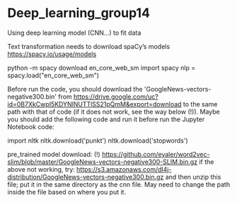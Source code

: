 # Deep_learning_group14
Using deep learning model (CNN...) to fit data 


Text transformation needs to download spaCy’s models
https://spacy.io/usage/models

python -m spacy download en_core_web_sm
import spacy
nlp = spacy.load("en_core_web_sm")


Before run the code, you should download the 'GoogleNews-vectors-negative300.bin' from https://drive.google.com/uc?id=0B7XkCwpI5KDYNlNUTTlSS21pQmM&export=download to the same path  with that of code (if it does not work, see the way below (!)). Maybe you should add the following code and run it before run the Jupyter Notebook code: 

import nltk 
nltk.download('punkt') 
nltk.download('stopwords')

pre_trained model download: (!)
https://github.com/eyaler/word2vec-slim/blob/master/GoogleNews-vectors-negative300-SLIM.bin.gz
if the above not working, try:
https://s3.amazonaws.com/dl4j-distribution/GoogleNews-vectors-negative300.bin.gz
and then unzip this file; put it in the same directory as the cnn file. 
May need to change the path inside the file based on where you put it.

